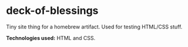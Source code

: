 # deck-of-blessings
Tiny site thing for a homebrew artifact. Used for testing HTML/CSS stuff.

**Technologies used:** HTML and CSS.